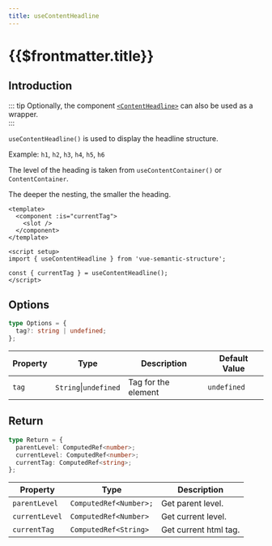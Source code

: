 ```yaml
---
title: useContentHeadline
---
```


# {{$frontmatter.title}}

## Introduction

::: tip
Optionally, the component [`<ContentHeadline>`](../components/content-headline) can also be used as a wrapper.  
:::

`useContentHeadline()` is used to display the headline structure.

Example: `h1`, `h2`, `h3`, `h4`, `h5`, `h6`

The level of the heading is taken from `useContentContainer()` or `ContentContainer`.

The deeper the nesting, the smaller the heading.

```vue
<template>
  <component :is="currentTag">
    <slot />
  </component>
</template>

<script setup>
import { useContentHeadline } from 'vue-semantic-structure';

const { currentTag } = useContentHeadline();
</script>

```

## Options

```ts
type Options = {
  tag?: string | undefined;
};
```

| Property | Type                  | Description         | Default Value |
| -------- | --------------------- | ------------------- | ------------- |
| `tag`    | `String`\|`undefined` | Tag for the element | `undefined`   |

## Return

```ts
type Return = {
  parentLevel: ComputedRef<number>;
  currentLevel: ComputedRef<number>;
  currentTag: ComputedRef<string>;
};
```

| Property       | Type                   | Description           |
| -------------- | ---------------------- | --------------------- |
| `parentLevel`  | `ComputedRef<Number>;` | Get parent level.     |
| `currentLevel` | `ComputedRef<Number>`  | Get current level.    |
| `currentTag`   | `ComputedRef<String>`  | Get current html tag. |
